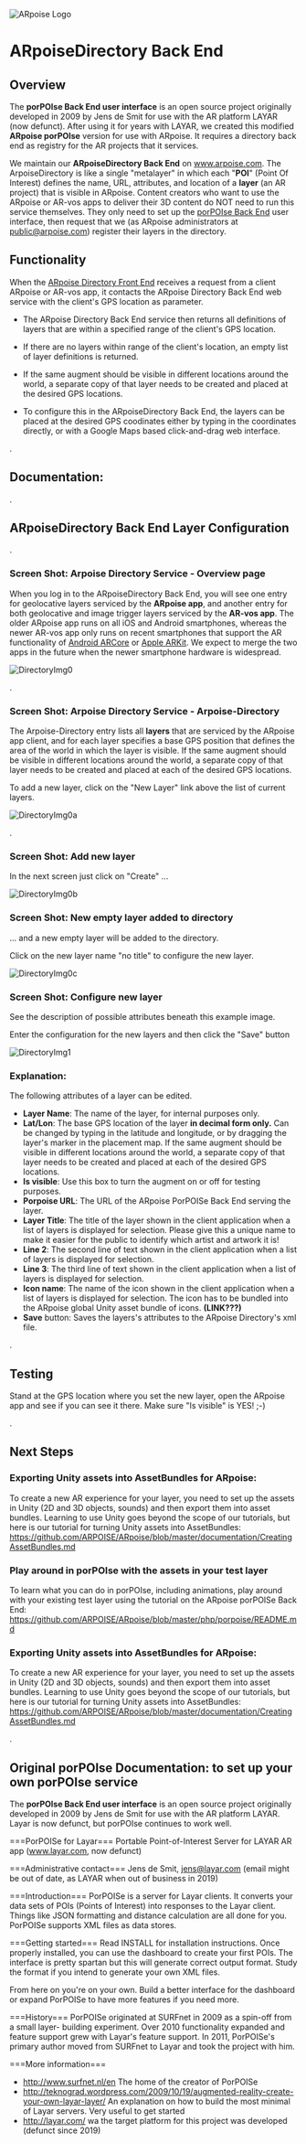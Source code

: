 ![ARpoise Logo](/images/arpoise_logo_rgb-128.png)
# ARpoiseDirectory Back End

## Overview
The **porPOIse Back End user interface** is an open source project originally developed in 2009 by Jens de Smit for use with the AR platform LAYAR (now defunct). After using it for years with LAYAR, we created this modified **ARpoise porPOIse** version for use with ARpoise. It requires a directory back end as registry for the AR projects that it services.

We maintain our **ARpoiseDirectory Back End** on www.arpoise.com. The ArpoiseDirectory is like a single "metalayer" in which each 
"**POI**" (Point Of Interest) defines the name, URL, attributes, and location of a **layer** (an AR project) that is visible in ARpoise.
Content creators who want to use the ARpoise or AR-vos apps to deliver their 3D content do NOT need to run this service themselves. They only need to set up the [porPOIse Back End](https://github.com/ARPOISE/ARpoise/blob/master/php/porpoise/README.md) user interface, then request that we (as ARpoise administrators at public@arpoise.com) register their layers in the directory.

## Functionality
When the [ARpoise Directory Front End](https://github.com/ARPOISE/ARpoise/tree/master/ArpoiseDirectory#arpoisedirectory) receives a request from a client ARpoise or AR-vos app, it contacts the ARpoise Directory Back End web service with the client's GPS location as parameter. 

- The ARpoise Directory Back End service then returns all definitions of layers that are within a specified range of the client's GPS location.

- If there are no layers within range of the client's location, an empty list of layer definitions is returned.

- If the same augment should be visible in different locations around the world, a separate copy of that layer needs to be created and placed at the desired GPS locations.

- To configure this in the ARpoiseDirectory Back End, the layers can be placed at the desired GPS coodinates either by typing in the coordinates directly, or with a Google Maps based click-and-drag web interface.

.
## Documentation:

.
## ARpoiseDirectory Back End Layer Configuration

.
### Screen Shot: Arpoise Directory Service - Overview page

When you log in to the ARpoiseDirectory Back End, you will see one entry for geolocative layers serviced by the **ARpoise 
app**, and another entry for both geolocative and image trigger layers serviced by the **AR-vos app**. The older ARpoise 
app runs on all iOS and Android smartphones, whereas the newer AR-vos app only runs on recent smartphones that support the 
AR functionality of [Android ARCore](https://developers.google.com/ar/discover/supported-devices) or [Apple ARKit](https://developer.apple.com/library/archive/documentation/DeviceInformation/Reference/iOSDeviceCompatibility/DeviceCompatibilityMatrix/DeviceCompatibilityMatrix.html). We expect to merge the two apps in the future when the newer smartphone 
hardware is widespread.

![DirectoryImg0](/images/Directory0.png)

.
### Screen Shot: Arpoise Directory Service - Arpoise-Directory

The Arpoise-Directory entry lists all **layers** that are serviced by the ARpoise app client, and for each layer specifies a base GPS position that defines the area of the world in which the layer is visible. If the same augment should be visible in different locations around the world, a separate copy of that layer needs to be created and placed at each of the desired GPS locations.

To add a new layer, click on the "New Layer" link above the list of current layers.

![DirectoryImg0a](/images/Directory0a.png)

.
### Screen Shot: Add new layer

In the next screen just click on "Create" ...

![DirectoryImg0b](/images/Directory0b.png)

### Screen Shot: New empty layer added to directory

... and a new empty layer will be added to the directory.

Click on the new layer name "no title" to configure the new layer.

![DirectoryImg0c](/images/Directory0c.png)

### Screen Shot: Configure new layer

See the description of possible attributes beneath this example image.

Enter the configuration for the new layers and then click the "Save" button

![DirectoryImg1](/images/Directory1.png)
### Explanation:
The following attributes of a layer can be edited.
* **Layer Name**: The name of the layer, for internal purposes only.
* **Lat/Lon**: The base GPS location of the layer **in decimal form only.** Can be changed by typing in the latitude and longitude, or by dragging the layer's marker in the placement map. If the same augment should be visible in different locations around the world, a separate copy of that layer needs to be created and placed at each of the desired GPS locations.
* **Is visible**: Use this box to turn the augment on or off for testing purposes.
* **Porpoise URL**: The URL of the ARpoise PorPOISe Back End serving the layer.
* **Layer Title**: The title of the layer shown in the client application when a list of layers is displayed for selection. Please give this a unique name to make it easier for the public to identify which artist and artwork it is!
* **Line 2**: The second line of text shown in the client application when a list of layers is displayed for selection.
* **Line 3**: The third line of text shown in the client application when a list of layers is displayed for selection.
* **Icon name**: The name of the icon shown in the client application when a list of layers is displayed for selection. The icon has to be bundled into the ARpoise global Unity asset bundle of icons. **(LINK???)**
* **Save** button: Saves the layers's attributes to the ARpoise Directory's xml file.

.
## Testing 

Stand at the GPS location where you set the new layer, open the ARpoise app and see if you can see it there. Make sure "Is visible" is YES! ;-)

.
## Next Steps

### Exporting Unity assets into AssetBundles for ARpoise:
To create a new AR experience for your layer, you need to set up the assets in Unity (2D and 3D objects, sounds) and then export them into asset bundles. Learning to use Unity goes beyond the scope of our tutorials, but here is our tutorial for turning Unity assets into AssetBundles:
https://github.com/ARPOISE/ARpoise/blob/master/documentation/CreatingAssetBundles.md

### Play around in porPOIse with the assets in your test layer
To learn what you can do in porPOIse, including animations, play around with your existing test layer using the tutorial on the ARpoise porPOISe Back End:
https://github.com/ARPOISE/ARpoise/blob/master/php/porpoise/README.md

### Exporting Unity assets into AssetBundles for ARpoise:
To create a new AR experience for your layer, you need to set up the assets in Unity (2D and 3D objects, sounds) and then export them into asset bundles. Learning to use Unity goes beyond the scope of our tutorials, but here is our tutorial for turning Unity assets into AssetBundles:
https://github.com/ARPOISE/ARpoise/blob/master/documentation/CreatingAssetBundles.md

.
## Original porPOIse Documentation: to set up your own porPOIse service

The **porPOIse Back End user interface** is an open source project originally developed in 2009 by Jens de Smit for use with the AR platform LAYAR. Layar is now defunct, but porPOIse continues to work well.

===PorPOISe for Layar===
Portable Point-of-Interest Server for LAYAR AR app (www.layar.com, now defunct)

===Administrative contact===
Jens de Smit, jens@layar.com (email might be out of date, as LAYAR when out of business in 2019)

===Introduction===
PorPOISe is a server for Layar clients. It converts your data sets of POIs
(Points of Interest) into responses to the Layar client. Things like JSON
formatting and distance calculation are all done for you. PorPOISe supports
XML files as data stores.

===Getting started===
Read INSTALL for installation instructions. Once properly installed, you can
use the dashboard to create your first POIs. The interface is pretty spartan
but this will generate correct output format. Study the format if you intend to
generate your own XML files.

From here on you're on your own. Build a better interface for the dashboard or
expand PorPOISe to have more features if you need more.

===History===
PorPOISe originated at SURFnet in 2009 as a spin-off from a small layer-
building experiment. Over 2010 functionality expanded and feature support
grew with Layar's feature support. In 2011, PorPOISe's primary author moved
from SURFnet to Layar and took the project with him.

===More information===
  * http://www.surfnet.nl/en The home of the creator of PorPOISe
  * http://teknograd.wordpress.com/2009/10/19/augmented-reality-create-your-own-layar-layer/ An explanation on how to build the most minimal of Layar servers. Very useful to get started
  * http://layar.com/ wa the target platform for this project was developed (defunct since 2019)

